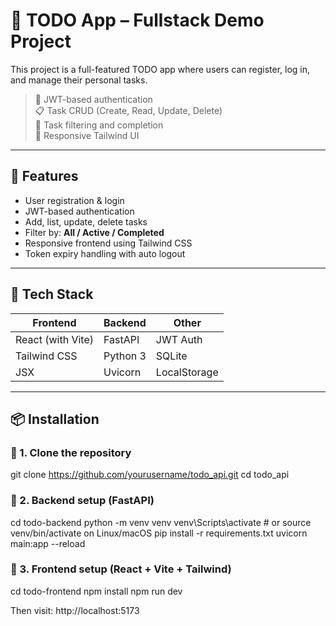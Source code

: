 # 📝 TODO App – Fullstack Demo Project

This project is a full-featured TODO app where users can register, log in, and manage their personal tasks.

> 🔐 JWT-based authentication  
> 📋 Task CRUD (Create, Read, Update, Delete)  
> 🎯 Task filtering and completion  
> 💅 Responsive Tailwind UI  

---

## 🚀 Features

- User registration & login
- JWT-based authentication
- Add, list, update, delete tasks
- Filter by: **All / Active / Completed**
- Responsive frontend using Tailwind CSS
- Token expiry handling with auto logout

---

## 🧰 Tech Stack

| Frontend        | Backend   | Other         |
|------------------|------------|----------------|
| React (with Vite) | FastAPI    | JWT Auth       |
| Tailwind CSS     | Python 3   | SQLite         |
| JSX              | Uvicorn    | LocalStorage   |

---

## 📦 Installation

### 🔧 1. Clone the repository

git clone https://github.com/yourusername/todo_api.git
cd todo_api

### 🔧 2. Backend setup (FastAPI)
cd todo-backend
python -m venv venv
venv\Scripts\activate       # or source venv/bin/activate on Linux/macOS
pip install -r requirements.txt
uvicorn main:app --reload

### 🔧 3. Frontend setup (React + Vite + Tailwind)
cd todo-frontend
npm install
npm run dev

Then visit: http://localhost:5173




